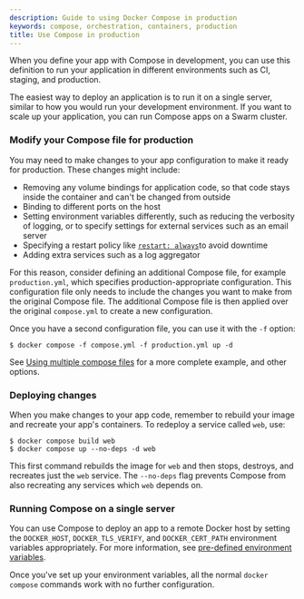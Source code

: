 ```yaml
---
description: Guide to using Docker Compose in production
keywords: compose, orchestration, containers, production
title: Use Compose in production
---
```


When you define your app with Compose in development, you can use this
definition to run your application in different environments such as CI,
staging, and production.

The easiest way to deploy an application is to run it on a single server,
similar to how you would run your development environment. If you want to scale
up your application, you can run Compose apps on a Swarm cluster.

### Modify your Compose file for production

You may need to make changes to your app configuration to make it ready for
production. These changes might include:

- Removing any volume bindings for application code, so that code stays inside
  the container and can't be changed from outside
- Binding to different ports on the host
- Setting environment variables differently, such as reducing the verbosity of
  logging, or to specify settings for external services such as an email server
- Specifying a restart policy like [`restart: always`](compose-file/05-services.md#restart)to avoid downtime
- Adding extra services such as a log aggregator

For this reason, consider defining an additional Compose file, for example
`production.yml`, which specifies production-appropriate
configuration. This configuration file only needs to include the changes you want to make from the original Compose file. The additional Compose file
is then applied over the original `compose.yml` to create a new configuration.

Once you have a second configuration file, you can use it with the
`-f` option:

```console
$ docker compose -f compose.yml -f production.yml up -d
```

See [Using multiple compose files](multiple-compose-files/index.md) for a more complete example, and other options.

### Deploying changes

When you make changes to your app code, remember to rebuild your image and
recreate your app's containers. To redeploy a service called
`web`, use:

```console
$ docker compose build web
$ docker compose up --no-deps -d web
```

This first command rebuilds the image for `web` and then stops, destroys, and recreates
just the `web` service. The `--no-deps` flag prevents Compose from also
recreating any services which `web` depends on.

### Running Compose on a single server

You can use Compose to deploy an app to a remote Docker host by setting the
`DOCKER_HOST`, `DOCKER_TLS_VERIFY`, and `DOCKER_CERT_PATH` environment variables
appropriately. For more information, see [pre-defined environment variables](environment-variables/envvars.md).

Once you've set up your environment variables, all the normal `docker compose`
commands work with no further configuration.